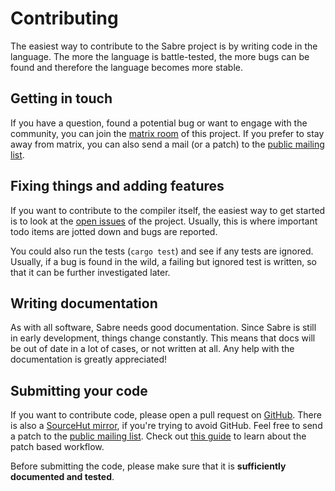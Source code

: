 # Contributing

The easiest way to contribute to the Sabre project is by writing code in the language. The more the language is battle-tested, the more bugs can be found and therefore the language becomes more stable.

## Getting in touch

If you have a question, found a potential bug or want to engage with the community, you can join the [matrix room](https://matrix.to/#/#sabre:matrix.slashdev.space?via=matrix.slashdev.space) of this project. If you prefer to stay away from matrix, you can also send a mail (or a patch) to the [public mailing list](https://lists.sr.ht/~garritfra/sabre).

## Fixing things and adding features

If you want to contribute to the compiler itself, the easiest way to get started is to look at the [open issues](https://github.com/garritfra/sabre/issues) of the project. Usually, this is where important todo items are jotted down and bugs are reported.

You could also run the tests (`cargo test`) and see if any tests are ignored. Usually, if a bug is found in the wild, a failing but ignored test is written, so that it can be further investigated later.

## Writing documentation

As with all software, Sabre needs good documentation. Since Sabre is still in early development, things change constantly. This means that docs will be out of date in a lot of cases, or not written at all. Any help with the documentation is greatly appreciated!

## Submitting your code

If you want to contribute code, please open a pull request on [GitHub](https://github.com/garritfra/sabre). There is also a [SourceHut mirror](https://sr.ht/~garritfra/sabre/), if you're trying to avoid GitHub. Feel free to send a patch to the [public mailing list](https://lists.sr.ht/~garritfra/sabre). Check out [this guide](https://slashdev.space/posts/patch-based-git-workflow) to learn about the patch based workflow.

Before submitting the code, please make sure that it is **sufficiently documented and tested**.
